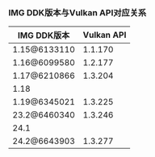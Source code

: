 ### IMG DDK版本与Vulkan API对应关系



| IMG DDK版本  | Vulkan API |
| ------------ | ---------- |
| 1.15@6133110 | 1.1.170    |
| 1.16@6099580 | 1.2.177    |
| 1.17@6210866 | 1.3.204    |
| 1.18         |            |
| 1.19@6345021 | 1.3.225    |
| 23.2@6460340 | 1.3.246    |
| 24.1         |            |
| 24.2@6643903 | 1.3.277    |

